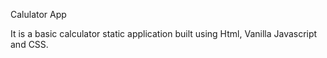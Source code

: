 Calulator App

It is a basic calculator static application built using Html, Vanilla Javascript and CSS.